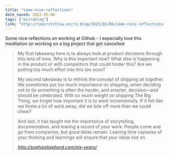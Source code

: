 ```yaml
---
title: "some-nice-reflections"
date_saved: 2022-05-06
tags: ["microblog"]
link: "http://tomcritchlow.micro.blog/2022/05/06/some-nice-reflections.html"
---
```

Some nice reflections on working at Github - I especially love this meditation on working on a big project that got cancelled:

<blockquote class="quoteback" darkmode="" data-title="Six%20Things%20I%20Learned%20in%20Six%20Years%20at%20GitHub" data-author="" cite="http://sophieshepherd.com/six-years/">
<p>My first takeaway here is to always look at product decisions through this lens of time. Why is this important now? What else is happening in the product or with competitors that could hinder this? Are we putting too much effort into this too soon?</p>

<p>My second takeaway is to rethink the concept of shipping all together. We sometimes put too much importance on shipping, when deciding not to do something is often the harder, and smarter, decision—and should be celebrated. With so much weight on shipping The Big Thing, we forget how important it is to work incrementally. If it felt like we threw a lot of work away, did we bite off more than we could chew?</p>

<p>And last, it has taught me the importance of storytelling, documentation, and leaving a record of your work. People come and go from companies, but good ideas remain. Leaving time capsules of your thinking and learnings will ensure that your ideas live on.</p>
<footer> <cite><a href="http://sophieshepherd.com/six-years/">http://sophieshepherd.com/six-years/</a></cite></footer>
</blockquote>
<script note="" src="https://cdn.jsdelivr.net/gh/Blogger-Peer-Review/quotebacks@1/quoteback.js"></script>
